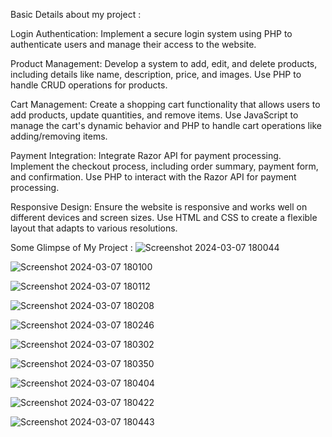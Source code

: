 Basic Details about my project :

Login Authentication: Implement a secure login system using PHP to authenticate users and manage their access to the website.

Product Management: Develop a system to add, edit, and delete products, including details like name, description, price, and images. Use PHP to handle CRUD operations for products.

Cart Management: Create a shopping cart functionality that allows users to add products, update quantities, and remove items. Use JavaScript to manage the cart's dynamic behavior and PHP to handle cart operations like adding/removing items.

Payment Integration: Integrate Razor API for payment processing. Implement the checkout process, including order summary, payment form, and confirmation. Use PHP to interact with the Razor API for payment processing.

Responsive Design: Ensure the website is responsive and works well on different devices and screen sizes. Use HTML and CSS to create a flexible layout that adapts to various resolutions.

Some Glimpse of My Project :
![Screenshot 2024-03-07 180044](https://github.com/braj4/Ecommerce_Website_Of_Myntra/assets/72786031/40508640-bda6-4125-b10c-ba77189e3a09)

![Screenshot 2024-03-07 180100](https://github.com/braj4/Ecommerce_Website_Of_Myntra/assets/72786031/5d6faaf2-143d-43d2-b69f-39d0402ca01a)

![Screenshot 2024-03-07 180112](https://github.com/braj4/Ecommerce_Website_Of_Myntra/assets/72786031/0e4be55b-260e-4eaa-acf2-292c83525fc9)

![Screenshot 2024-03-07 180208](https://github.com/braj4/Ecommerce_Website_Of_Myntra/assets/72786031/1dc88e09-3cfa-4066-9110-18fd007ebdac)

![Screenshot 2024-03-07 180246](https://github.com/braj4/Ecommerce_Website_Of_Myntra/assets/72786031/aecaf64e-7896-48aa-b1ac-af29e5ab615f)

![Screenshot 2024-03-07 180302](https://github.com/braj4/Ecommerce_Website_Of_Myntra/assets/72786031/02690625-f60c-4242-9dd5-bf0ee671cf37)

![Screenshot 2024-03-07 180350](https://github.com/braj4/Ecommerce_Website_Of_Myntra/assets/72786031/9a6e0865-f145-4e71-848e-32c31e9fbc4c)

![Screenshot 2024-03-07 180404](https://github.com/braj4/Ecommerce_Website_Of_Myntra/assets/72786031/21b800d1-470b-4b8f-a91f-2863c3d5fa8a)

![Screenshot 2024-03-07 180422](https://github.com/braj4/Ecommerce_Website_Of_Myntra/assets/72786031/668d265c-a67c-412e-8cb0-8e4ca64ef88a)

![Screenshot 2024-03-07 180443](https://github.com/braj4/Ecommerce_Website_Of_Myntra/assets/72786031/b35d4bd7-2c53-4fa5-838e-c955829e61be)
